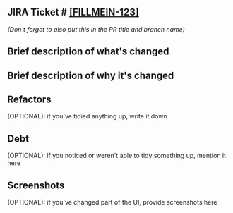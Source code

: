 ## JIRA Ticket # [[FILLMEIN-123]](https://homeservenow.atlassian.net/browse/FILLMEIN-123)
_(Don't forget to also put this in the PR title and branch name)_

## Brief description of what's changed
## Brief description of why it's changed

## Refactors
(OPTIONAL): if you've tidied anything up, write it down

## Debt
(OPTIONAL): if you noticed or weren't able to tidy something up, mention it here

## Screenshots
(OPTIONAL): if you've changed part of the UI, provide screenshots here
